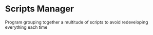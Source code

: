 # Scripts Manager
Program grouping together a multitude of scripts to avoid redeveloping everything each time
